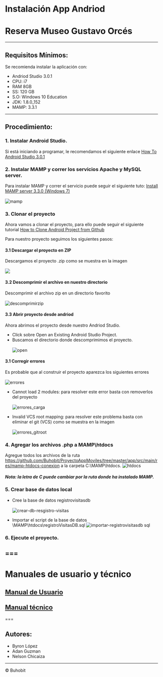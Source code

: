 #   Instalación App Andriod
#   Reserva Museo Gustavo Orcés
---
## Requisitos Mínimos:
Se recomienda instalar la aplicación con: 
- Andriod Studio 3.0.1
- CPU: i7
- RAM 8GB
- SS: 120 GB
- S.O: Windows 10 Education
- JDK: 1.8.0_152
- MAMP: 3.3.1

---
## Procedimiento:

### 1. Instalar Android Studio.
Si está iniciando a programar, le recomendamos el siguiente enlace
[How To Android Studio 3.0.1](https://www.youtube.com/watch?v=ho-6QaVf6CU)

### 2. Instalar MAMP y correr los servicios Apache y MySQL server.
Para instalar MAMP y correr el servicio puede seguir el siguiente tuto:
[Install MAMP server 3.3.0 (Windows 7)](https://www.youtube.com/watch?v=1SO0-F4wqyY)
<br /> <br />
![mamp](https://user-images.githubusercontent.com/25153762/36508017-6b5b100e-1729-11e8-87d4-15f47c567b5c.PNG)

### 3. Clonar el proyecto 
Ahora vamos a clonar el proyecto, para ello puede seguir el siguiente tutorial
[How to Clone Android Project from Github](https://www.youtube.com/watch?v=Qeub1fKRAkw)

Para nuestro proyecto seguimos los siguientes pasos:
#### 3.1 Descargar el proyecto en ZIP
Descargamos el proyecto .zip como se muestra en la imagen
<br /> <br />
<img src=https://user-images.githubusercontent.com/25153762/36462677-c7ffb2fc-1692-11e8-9c3a-813fc3a65e33.png >

#### 3.2 Descomprimir el archivo en nuestro directorio
Descomprimir el archivo zip en un directorio favorito
<br /> <br />
![descomprimirzip](https://user-images.githubusercontent.com/25153762/36452308-fb97162c-1661-11e8-95ac-0f101c0bd107.png)

#### 3.3 Abrir proyecto desde andriod
Ahora abrimos el proyecto desde nuestro Andriod Studio.
- Click sobre Open an Existing Android Studio Project.
- Buscamos el directorio donde descomprimimos el proyecto.
<br /> <br />
![open](https://user-images.githubusercontent.com/25153762/36503270-863cb166-171a-11e8-92c1-736173623903.png)


#### 3.1 Corregir errores
Es probable que al construir el proyecto aparezca los siguientes errores
<br /> <br />
![errores](https://user-images.githubusercontent.com/25153762/36503759-2bfa6c1e-171c-11e8-8cd1-a7b0e215d637.PNG)

- Cannot load 2 modules: para resolver este error basta con removerlos del proyecto
<br /> <br />
![errores_carga](https://user-images.githubusercontent.com/25153762/36503534-691a312a-171b-11e8-8de7-703f76a81db2.PNG)

- Invalid VCS root mapping: para resolver este problema basta con eliminar el git (VCS) como se muestra en la imagen
<br /> <br />
![errores_gitroot](https://user-images.githubusercontent.com/25153762/36503517-61f5f370-171b-11e8-83e7-388f75bd132d.PNG)


### 4. Agregar los archivos .php a MAMP\htdocs
Agregue todos los archivos de la ruta
https://github.com/Buhobit/ProyectoAppMoviles/tree/master/app/src/main/res/mamp-htdocs-conexion
a la carpeta C:\MAMP\htdocs.
![htdocs](https://user-images.githubusercontent.com/25153762/36508499-e4575a20-172a-11e8-9c7a-72080fd7d0b6.PNG)

##### Nota: la letra de C puede cambiar por la ruta donde ha instalado MAMP.

### 5. Crear base de datos local
- Cree la base de datos registrovisitasdb 
<br /> <br />
![crear-db-resgistro-visitas](https://user-images.githubusercontent.com/25153762/36508045-80b040dc-1729-11e8-9f11-87a1b7ec17be.PNG)

- Importar el script de la base de datos \MAMP\htdocs\registroVisitasDB.sql
![importar-registrovisitasdb sql](https://user-images.githubusercontent.com/25153762/36508212-1054a412-172a-11e8-86a9-2c1e1c52e4ea.PNG)

### 6. Ejecute el proyecto.
===
---
# Manuales de usuario y técnico
[Manual de Usuario](https://raw.githubusercontent.com/Buhobit/ProyectoAppMoviles/master/app/src/main/res/manuales/Manual%20de%20Usuario%20AppM%C3%B3vil-Gustavo%20Orces.doc)
<br /> <br />
[Manual técnico](https://raw.githubusercontent.com/Buhobit/ProyectoAppMoviles/master/app/src/main/res/manuales/Manual%20Tecnico%20AppM%C3%B3vil-Gustavo%20Orces.docx)
---
===
## Autores:
- Byron López
- Adan Guzman
- Nelson Chicaiza
---
© Buhobit
